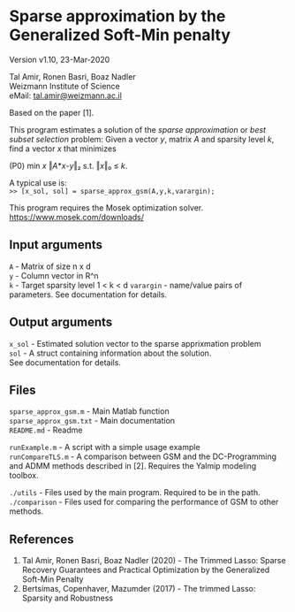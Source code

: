 Sparse approximation by the Generalized Soft-Min penalty
========================================================

Version v1.10, 23-Mar-2020

Tal Amir, Ronen Basri, Boaz Nadler  
Weizmann Institute of Science  
eMail: tal.amir@weizmann.ac.il  

Based on the paper [1].

This program estimates a solution of the _sparse approximation_ or _best subset selection_ problem: Given a vector _y_, matrix _A_ and sparsity level _k_, find a vector _x_ that minimizes

(P0)         min _x_ ‖_A_*_x_-_y_‖₂ s.t. ‖_x_‖₀ ≤ _k_.  

A typical use is:  
`>> [x_sol, sol] = sparse_approx_gsm(A,y,k,varargin);`

This program requires the Mosek optimization solver.  
https://www.mosek.com/downloads/


Input arguments
---------------
`A` - Matrix of size n x d  
`y` - Column vector in R^n  
`k` - Target sparsity level 1 < k < d
`varargin` - name/value pairs of parameters. See documentation for details.

Output arguments
----------------
`x_sol` - Estimated solution vector to the sparse apprixmation problem  
`sol`   - A struct containing information about the solution.  
        See documentation for details.

Files
-----
`sparse_approx_gsm.m`     - Main Matlab function  
`sparse_approx_gsm.txt`   - Main documentation  
`README.md`               - Readme  

`runExample.m`            - A script with a simple usage example  
`runCompareTLS.m`         - A comparison between GSM and the DC-Programming and ADMM methods described in [2]. Requires the Yalmip modeling toolbox.  
                          
`./utils`                 - Files used by the main program. Required to be in the path.
`./comparison`            - Files used for comparing the performance of GSM to other methods.

References
----------
1. Tal Amir, Ronen Basri, Boaz Nadler (2020) - The Trimmed Lasso: Sparse Recovery Guarantees and Practical Optimization by the Generalized Soft-Min Penalty
2. Bertsimas, Copenhaver, Mazumder (2017) - The trimmed Lasso: Sparsity and Robustness  
